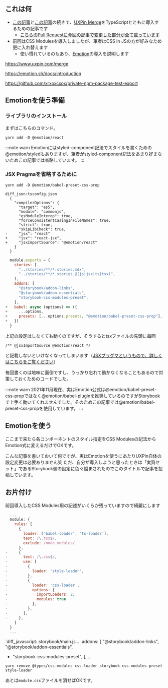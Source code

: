 <!--
title:   0から作るUXPin Merge + TypeScript + Storybookの環境 その3
tags:    React,TypeScript,UXPin,UXPin_Merge,storybook
id:      1bbec834394de6e9ac79
private: false
-->
## これは何

- [この記事](2021-11-09_React_TypeScript_UXPin_UXPin_Merge_storybook_d75d9a00c8102216e0ae.md)と[この記事](2021-11-11_React_TypeScript_UXPin_UXPin_Merge_storybook_73e1dff5eea8d1aa4599.md)の続きで、[UXPin Merge](https://www.uxpin.com/merge)をTypeScriptとともに導入するための記事です
    - [こちらのPull Requestに今回の記事で変更した部分が全て載っています](https://github.com/xrxoxcxox/qiita-uxpin-with-typescript/pull/2)
- 前回はCSS Modulesを導入しましたが、筆者はCSS in JSの方が好みなため更に入れ替えます
    - 使い慣れているのもあり、[Emotion](https://emotion.sh/docs/introduction)の導入を説明します

https://www.uxpin.com/merge

https://emotion.sh/docs/introduction

https://github.com/xrxoxcxox/private-npm-package-test-export

## Emotionを使う準備

### ライブラリのインストール

まずはこちらのコマンド。

```terminal:ターミナル
yarn add -D @emotion/react
```

:::note warn
Emotionにはstyled-component記法でスタイルを書くための@emotion/styledもありますが、筆者がstyled-component記法をあまり好まないためこの記事では省略しています。
:::

### JSX Pragmaを省略するために

```terminal:ターミナル
yarn add -D @emotion/babel-preset-css-prop
```

```
diff_json:tsconfig.json
  {
    "compilerOptions": {
      "target": "es5",
      "module": "commonjs",
      "esModuleInterop": true,
      "forceConsistentCasingInFileNames": true,
      "strict": true,
      "skipLibCheck": true,
-     "jsx": "react"
+     "jsx": "react-jsx",
+     "jsxImportSource": "@emotion/react"
    }
  }
```


```diff_javascript:.storybook/main.js
  module.exports = {
    stories: [
      "../stories/**/*.stories.mdx",
      "../stories/**/*.stories.@(js|jsx|ts|tsx)",
    ],
    addons: [
      "@storybook/addon-links",
      "@storybook/addon-essentials",
      "storybook-css-modules-preset",
    ],
+   babel: async (options) => ({
+     ...options,
+     presets: [...options.presets, "@emotion/babel-preset-css-prop"],
+   })
  }
```

上記の設定はしなくても動くのですが、そうするとtsxファイルの先頭に毎回

```typescript:SomeComponent.tsx
/** @jsxImportSource @emotion/react */
```

と記載しないといけなくなってしまいます（[JSXプラグマというもので、詳しくはこちらをご覧ください](https://emotion.sh/docs/css-prop#jsx-pragma)）

毎回書くのは地味に面倒ですし、うっかり忘れて動かなくなることもあるので対策しておくためのコードでした。

:::note warn
2021年11月現在、実はEmotion公式は@emotion/babel-preset-css-propではなく@emotion/babel-pluginを推奨しているのですがStorybookで上手く動いてくれませんでした。そのためこの記事では@emotion/babel-preset-css-propを使用しています。
:::

## Emotionを使う

ここまで来たら各コンポーネントのスタイル指定をCSS Modulesの記法からEmotion式に変えるだけでOKです。

こんな記事を書いておいて何ですが、実はEmotionを使うにあたりUXPin自体の設定変更は必要ありません笑
ただ、自分が導入しようと思ったときは「実質セット」であるStorybook側の設定に色々悩まされたのでこのタイトルで記事を投稿しています。

## お片付け

前回導入したCSS Modules用の記述がいくらか残っていますので綺麗にします

```diff_javascript:uxpin.webpack.config.js
  ...
  module: {
    rules: [
      {
        loader: ['babel-loader', 'ts-loader'],
        test: /\.tsx$/,
        exclude: /node_modules/
      },
-     {
-       test: /\.css$/,
-       use: [
-         {
-           loader: 'style-loader',
-         },
-         {
-           loader: 'css-loader',
-           options: {
-             importLoaders: 2,
-             modules: true
-           },
-         },
-       ],
-     },
    ]
  }
  ...
```

`diff_javascript:.storybook/main.js
  ...
  addons: [
    "@storybook/addon-links",
    "@storybook/addon-essentials",
-   "storybook-css-modules-preset",
  ],
  ...


```terminal:ターミナル
yarn remove @types/css-modules css-loader storybook-css-modules-preset style-loader
```

あとは`module.css`ファイルを消せばOKです。